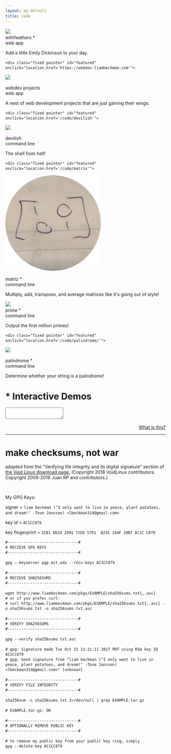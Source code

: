 ```yaml
---
layout: my-default
title: code
---
```



<div class="container">

   <div class="fixed pointer" id="featured" onclick="location.href='https://withfeathers.liambeckman.com'">
   <img class="center" src="/assets/png/withfeathers.png">
    <div class = "code-title">withfeathers *</div>
    <div class = "code-type web-app">web app</div>
    <p class = "code">Add a little Emily Dickinson to your day.</p>
  </div>

    <div class="fixed pointer" id="featured" onclick="location.href='https://webdev.liambeckman.com'">
   <a href="https://webdev.liambeckman.com"><img class="center" src="/assets/png/nest.png" ></a>
    <div class = "code-title">webdev projects</div>
    <div class = "code-type web-app">web app</div>
    <p class = "code">A nest of web development projects that are just gaining their wings.</p>

  </div>

    <div class="fixed pointer" id="featured" onclick="location.href='/code/devilish'">
   <a href="/code/devilish"><img class="center" src="/assets/png/devilish.png" ></a>
    <div class = "code-title">devilish</div>
    <div class = "code-type command-line">command line</div>
    <p class = "code">The shell from hell!</p>

  </div>

    <div class="fixed pointer" id="featured" onclick="location.href='/code/matrix'">
   <a href="/code/matrix"><img class="center" src="/assets/png/matrix.png" ></a>
    <div class = "code-title">matriz *</div>
    <div class = "code-type command-line">command line</div>
    <p class = "code">Multiply, add, transpose, and average matrices like it's going out of style!</p>

  </div>

<div class="fixed pointer" id="featured" onclick="location.href='/code/prime'">
    <a href="/code/prime"><img class="center" src="/assets/png/prime.png"></a>
    <div class = "code-title">prime *</div>
    <div class = "code-type command-line">command line</div>
    <p class="code">Output the first million primes!</p>

  </div>


    <div class="fixed pointer" id="featured" onclick="location.href='/code/palindrome/'">
   <a href="/code/palindrome/"><img class="center" src="/assets/png/palindrome.png"></a>
    <div class = "code-title">palindrome *</div>
    <div class = "code-type command-line">command line</div>
    <p class="code">Determine whether your string is a palindrome!</p>

  </div>



</div>

# * Interactive Demos

<script src="/assets/js/demo.js"></script>
<textarea id="terminal"></textarea>
<script type="text/javascript">MYLIBRARY.init(["prime 10101"]);</script>
<a style="float: right;" href="https://github.com/lbeckman314/demo">What is this?</a>
<br />

<hr />

<h1 id="security">make checksums, not war</h1>

adapted from the "Verifying file integrity and its digital signature" section of <a href="https://www.voidlinux.org/download/#verifying-file-integrity-and-its-digital-signature">the Void Linux download page.</a> (Copyright 2018 VoidLinux contributors. Copyright 2008-2018 Juan RP and contributors.)

<br />

My GPG Keys:

signer = `liam beckman ("I only want to live in peace, plant potatoes, and dream!" -Tove Jansson) <lbeckman314@gmail.com>`

key id = `AC1CC079`

key fingerprint = `2C81 8D24 2991 72E8 57D1  B235 144F 39B7 AC1C C079`


```shell
#-------------------------------#
# RECIEVE GPG KEYS
#-------------------------------#

gpg --keyserver pgp.mit.edu --recv-keys AC1CC079

#-------------------------------#
# RECIEVE SHA256SUMS
#-------------------------------#

wget http://www.liambeckman.com/pkgs/EXAMPLE/sha256sums.txt{,.asc}
# or if you prefer curl:
# curl http://www.liambeckman.com/pkgs/EXAMPLE/sha256sums.txt{,.asc} -o sha256sums.txt -o sha256sums.txt.asc

#-------------------------------#
# VERIFY SHA256SUMS
#-------------------------------#

gpg --verify sha256sums.txt.asc

# gpg: Signature made Tue Oct 31 11:11:11 2017 PDT using RSA key ID AC1CC079
# gpg: Good signature from "liam beckman ("I only want to live in peace, plant potatoes, and dream!" -Tove Jansson) <lbeckman314@gmail.com>" [unknown]

#-------------------------------#
# VERIFY FILE INTEGRITY
#-------------------------------#

sha256sum -c sha256sums.txt 2>/dev/null | grep EXAMPLE.tar.gz

# EXAMPLE.tar.gz: OK

#-------------------------------#
# OPTIONALLY REMOVE PUBLIC KEY
#-------------------------------#

# to remove my public key from your public key ring, simply
gpg --delete-key AC1CC079
```

